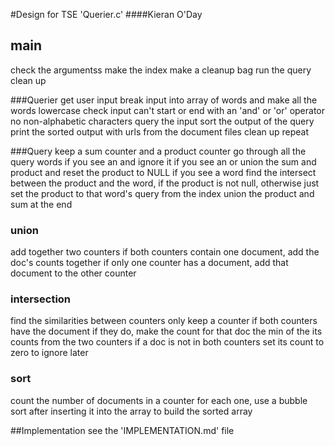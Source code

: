 #Design for TSE 'Querier.c' 
####Kieran O'Day

## main
check the argumentss
make the index
make a cleanup bag
run the query
clean up


###Querier
get user input
	break input into array of words and make all the words lowercase
	check input
		can't start or end with an 'and' or 'or' operator
		no non-alphabetic characters
	query the input
	sort the output of the query
	print the sorted output with urls from the document files
	clean up
	repeat

###Query
keep a sum counter and a product counter
go through all the query words
if you see an and ignore it
if you see an or union the sum and product and reset the product to NULL
if you see a word find the intersect between the product
 	and the word, if the product is not null, 
 	otherwise just set the product to that word's query 
 	from the index
union the product and sum at the end

### union
add together two counters
if both counters contain one document, add the doc's 
counts together
if only one counter has a document, add that document to the other counter

### intersection
find the similarities between counters
only keep a counter if both counters have the document
	if they do, make the count for that doc the min of
	the its counts from the two counters
if a doc is not in both counters set its count to zero 
to ignore later

### sort
count the number of documents in a counter
for each one, use a bubble sort after inserting it into 
the array to build the sorted array

##Implementation
see the 'IMPLEMENTATION.md' file